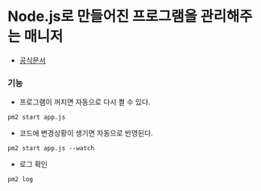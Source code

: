 # Node.js로 만들어진 프로그램을 관리해주는 매니저

- [공식문서](https://pm2.keymetrics.io/)

### 기능

- 프로그램이 꺼지면 자동으로 다시 켤 수 있다.
```shell
pm2 start app.js
```

- 코드에 변경상황이 생기면 자동으로 반영된다. 
```shell
pm2 start app.js --watch
```

- 로그 확인
```shell
pm2 log
```